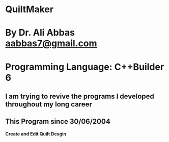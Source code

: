 # QuiltMaker
# By Dr. Ali Abbas aabbas7@gmail.com
# Programming Language: C++Builder 6
## I am trying to revive the programs I developed throughout my long career
## This Program since 30/06/2004

**Create and Edit Quilt Desgin**


